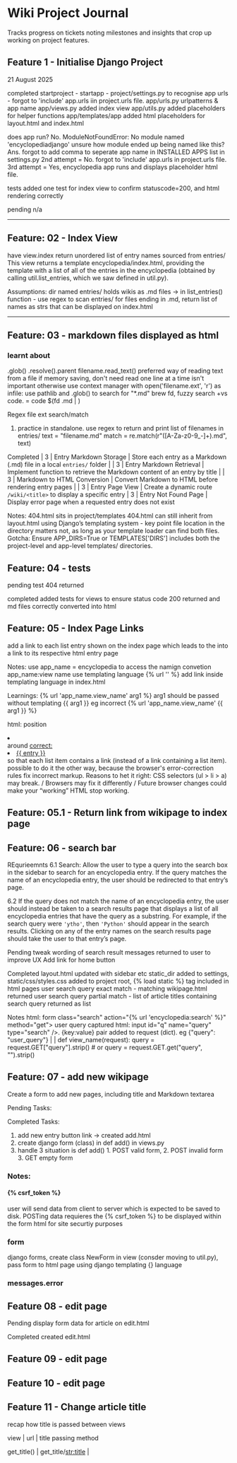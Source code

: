 # Wiki Project Journal

Tracks progress on tickets noting milestones and insights that crop up working on project features.


## Feature 1 - Initialise Django Project 
21 August 2025

completed
startproject - startapp - project/settings.py to recognise app urls - forgot to 'include' app.urls iin project.urls file.
app/urls.py urlpatterns & app name
app/views.py added index view
app/utils.py added placeholders for helper functions
app/templates/app added html placeholders for layout.html and index.html


does app run?
No. ModuleNotFoundError: No module named 'encyclopediadjango'
unsure how module ended up being named like this? Ans. forgot to add comma to seperate app name in INSTALLED APPS list in settings.py
2nd attempt = No. forgot to 'include' app.urls in project.urls file.
3rd attempt = Yes, encyclopedia app runs and displays placeholder html file.

tests
added one test for index view to confirm statuscode=200, and html rendering correctly

pending
n/a


--------------------------------------------------------------------------------------------

## Feature: 02 - Index View   

have view.index return unordered list of entry names sourced from entries/
This view returns a template encyclopedia/index.html, providing the template with a list of all of the entries in the encyclopedia (obtained by calling util.list_entries, which we saw defined in util.py).

Assumptions:
dir named entries/ holds wikis as .md files -> in list_entries() function - use regex to scan entries/ for files ending in .md, return list of names as strs that can be displayed on index.html


--------------------------------------------------------------------------------------------

## Feature: 03 - markdown files displayed as html   

### learnt about
.glob()
.resolve().parent
filename.read_text() preferred way of reading text from a file if memory saving, don't need read one line at a time isn't important otherwise use context manager with open('filename.ext', 'r') as infile:
use pathlib and .glob() to search for "*.md" 
brew fd, fuzzy search +vs code. = code $(fd .md |  )


Regex file ext search/match
1. practice in standalone. use regex to return and print list of filenames in entries/
text = "filename.md"
match = re.match(r"([A-Za-z0-9_-]+)\.md", text)

Completed
| 3         | Entry Markdown Storage       | Store each entry as a Markdown (.md) file in a local `entries/` folder                       |
| 3         | Entry Markdown Retrieval     | Implement function to retrieve the Markdown content of an entry by title                     |
| 3         | Markdown to HTML Conversion  | Convert Markdown to HTML before rendering entry pages                                        |
| 3         | Entry Page View              | Create a dynamic route `/wiki/<title>` to display a specific entry 
| 3         | Entry Not Found Page         | Display error page when a requested entry does not exist    

Notes:
404.html sits in project/templates
404.html can still inherit from layout.html using Django’s templating system - key point file location in the directory matters not, as long as your template loader can find both files.
Gotcha: Ensure APP_DIRS=True or TEMPLATES['DIRS'] includes both the project-level and app-level templates/ directories.




## Feature: 04 - tests
pending
test 404 returned

completed
added tests for views to ensure status code 200 returned and md files correctly converted into html


## Feature: 05 - Index Page Links
add a link to each list entry shown on the index page which leads to the into a link to its respective html entry page 

Notes: 
use app_name = encyclopedia to access the namign convetion app_name:view name
use templating language {% url '' %}
add link inside templating language in  index.html

Learnings:
{% url 'app_name.view_name' arg1 %}     arg1 should be passed without templating {{ arg1 }}
eg incorrect {% url 'app_name.view_name' {{ arg1 }} %}    

html: position <li> </li> around <a href="">
correct: <li><a href="{% url 'encyclopedia:get_title' entry %}">{{ entry }}</a></li> so that each list item contains a link (instead of a link containing a list item).
possible to do it the other way, because the browser's error-correction rules fix incorrect markup.
Reasons to het it right: CSS selectors (ul > li > a) may break. / Browsers may fix it differently / Future browser changes could make your “working” HTML stop working.


## Feature: 05.1 - Return link from wikipage to index page

## Feature: 06 - search bar
REqurieemnts
6.1 Search: Allow the user to type a query into the search box in the sidebar to search for an encyclopedia entry. If the query matches the name of an encyclopedia entry, the user should be redirected to that entry’s page.

6.2 If the query does not match the name of an encyclopedia entry, the user should instead be taken to a search results page that displays a list of all encyclopedia entries that have the query as a substring. For example, if the search query were ```'ytho'```, then ```'Python'``` should appear in the search results.  Clicking on any of the entry names on the search results page should take the user to that entry’s page.

Pending
tweak wording of search result messages returned to user to improve UX
Add link for home button

Completed
layout.html updated with sidebar etc
static_dir added to settings, static/css/styles.css added to project root, {% load static %} tag included in html pages
user search query exact match - matching wikipage.html returned
user search query partial match - list of article titles containing search query returned as list

Notes
 html: form class="search" action="{% url 'encyclopedia:search' %}" method="get">    user query captured
 html: input id="q" name="query" type="search"  />.    {key:value} pair added to request (dict). eg {"query": "user_query"}
                                    |
                                    |
def view_name(request):    query = request.GET["query"].strip()    # or query = request.GET.get("query", "").strip()



## Feature: 07 - add new wikipage

Create a form to add new pages, including title and Markdown textarea  

Pending Tasks:


Completed Tasks:
1. add new entry button link -> created add.html
2. create django form (class) in def add() in views.py
3. handle 3 situation is def add() 1. POST valid form, 2. POST invalid form 3. GET empty form



### Notes:
#### {% csrf_token %} 
user will send data from client to server which is expected to be saved to disk.  POSTing data requieres the {% csrf_token %} to be displayed within the form html for site securtiy purposes

### form
 django forms, create class NewForm in view (consder moving to util.py), 
 pass form to html page using django templating {} language

### messages.error


## Feature 08 - edit page 

Pending
display form data for article on edit.html

Completed
created edit.html

## Feature 09 - edit page 
## Feature 10 - edit page 

## Feature 11 - Change article title


recap how title is passed between views

view            |       url                         |       title passing method

get_title()     |       get_title/<str:title>       |       



